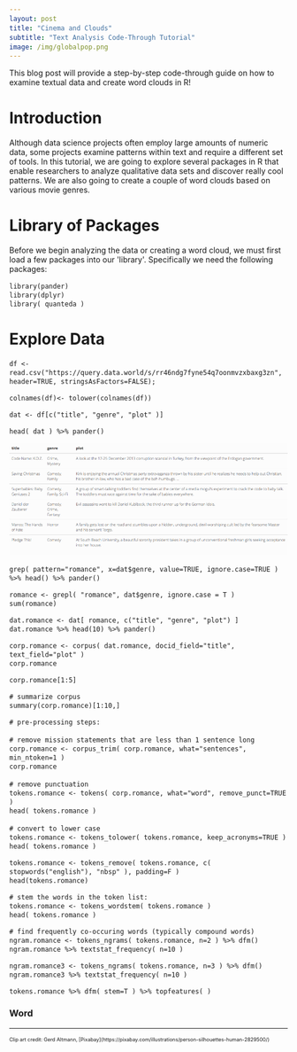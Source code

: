 ```yaml
---
layout: post
title: "Cinema and Clouds"
subtitle: "Text Analysis Code-Through Tutorial"
image: /img/globalpop.png
---
```


This blog post will provide a step-by-step code-through guide on how to examine textual data and create word clouds in R!

# Introduction

Although data science projects often employ large amounts of numeric data, some projects examine patterns within text and require a different set of tools. In this tutorial, we are going to explore several packages in R that enable researchers to analyze qualitative data sets and discover really cool patterns. We are also going to create a couple of word clouds based on various movie genres.

# Library of Packages

Before we begin analyzing the data or creating a word cloud, we must first load a few packages into our 'library'. Specifically we need the following packages:

```{r}
library(pander)
library(dplyr)
library( quanteda )

```


# Explore Data

```{r}
df <- read.csv("https://query.data.world/s/rr46ndg7fyne54q7oonmvzxbaxg3zn", header=TRUE, stringsAsFactors=FALSE);
```

```{r}
colnames(df)<- tolower(colnames(df))
```

```{r}
dat <- df[c("title", "genre", "plot" )]
```

```{r}
head( dat ) %>% pander()
```

![](/charts/Chart1.png)

```{r}
grep( pattern="romance", x=dat$genre, value=TRUE, ignore.case=TRUE ) %>% head() %>% pander()
```

```{r}
romance <- grepl( "romance", dat$genre, ignore.case = T ) 
sum(romance)
```

```{r}
dat.romance <- dat[ romance, c("title", "genre", "plot") ]
dat.romance %>% head(10) %>% pander()
```

```{r}
corp.romance <- corpus( dat.romance, docid_field="title", text_field="plot" )
corp.romance
```

```{r}
corp.romance[1:5] 
```

```{r}
# summarize corpus
summary(corp.romance)[1:10,] 
```


```{r}
# pre-processing steps:

# remove mission statements that are less than 1 sentence long
corp.romance <- corpus_trim( corp.romance, what="sentences", min_ntoken=1 )
corp.romance

# remove punctuation 
tokens.romance <- tokens( corp.romance, what="word", remove_punct=TRUE )
head( tokens.romance )

# convert to lower case
tokens.romance <- tokens_tolower( tokens.romance, keep_acronyms=TRUE )
head( tokens.romance )
```


```{r}
tokens.romance <- tokens_remove( tokens.romance, c( stopwords("english"), "nbsp" ), padding=F )
head(tokens.romance)
```

```{r}
# stem the words in the token list: 
tokens.romance <- tokens_wordstem( tokens.romance )
head( tokens.romance )
```


```{r}
# find frequently co-occuring words (typically compound words)
ngram.romance <- tokens_ngrams( tokens.romance, n=2 ) %>% dfm()
ngram.romance %>% textstat_frequency( n=10 )
```

```{r}
ngram.romance3 <- tokens_ngrams( tokens.romance, n=3 ) %>% dfm()
ngram.romance3 %>% textstat_frequency( n=10 )
```

```{r}
tokens.romance %>% dfm( stem=T ) %>% topfeatures( )
```

### Word


---

<div class="tinytext" markdown="1">
 <p markdown="1"> Clip art credit: Gerd Altmann, [Pixabay](https://pixabay.com/illustrations/person-silhouettes-human-2829500/) </p>
</div>

<style>

.tinytext p{
font-size: xx-small
}

</style>
